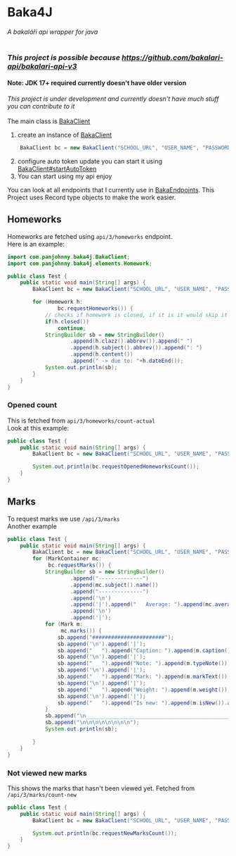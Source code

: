 # Baka4J
*A bakaláři api wrapper for java* <br><br>
### *This project is possible because https://github.com/bakalari-api/bakalari-api-v3*
#### Note: JDK 17+ required currently doesn't have older version
*This project is under development and currently doesn't have much stuff you can contribute to it* <br><br>
The main class is [BakaClient](src/main/java/com/panjohnny/baka4j/BakaClient.java)
1) create an instance of [BakaClient](src/main/java/com/panjohnny/baka4j/BakaClient.java)
```java
    BakaClient bc = new BakaClient("SCHOOL_URL", "USER_NAME", "PASSWORD");
```
2) configure auto token update you can start it using [BakaClient#startAutoToken](src/main/java/com/panjohnny/baka4j/BakaClient.java#L56)
3) You can start using my api enjoy

You can look at all endpoints that I currently use in [BakaEndpoints](src/main/java/com/panjohnny/baka4j/BakaEndpoints.java). This Project uses Record type objects to make the work easier.
## Homeworks
Homeworks are fetched using `api/3/homeworks` endpoint. <br>
Here is an example:
```java
import com.panjohnny.baka4j.BakaClient;
import com.panjohnny.baka4j.elements.Homework;

public class Test {
    public static void main(String[] args) {
        BakaClient bc = new BakaClient("SCHOOL_URL", "USER_NAME", "PASSWORD");

        for (Homework h:
                bc.requestHomeworks()) {
            // checks if homework is closed, if it is it would skip it
            if(h.closed())
                continue;
            StringBuilder sb = new StringBuilder()
                    .append(h.clazz().abbrev()).append(" ")
                    .append(h.subject().abbrev()).append(": ")
                    .append(h.content())
                    .append(" -> due to: "+h.dateEnd());
            System.out.println(sb);
        }
    }
}
```
### Opened count
This is fetched from `api/3/homeworks/count-actual` <br>
Look at this example:
```java
public class Test {
    public static void main(String[] args) {
        BakaClient bc = new BakaClient("SCHOOL_URL", "USER_NAME", "PASSWORD");

        System.out.println(bc.requestOpenedHomeworksCount());
    }
}
```

## Marks
To request marks we use `/api/3/marks` <br>
Another example
```java
public class Test {
    public static void main(String[] args) {
        BakaClient bc = new BakaClient("SCHOOL_URL", "USER_NAME", "PASSWORD");
        for (MarkContainer mc:
             bc.requestMarks()) {
            StringBuilder sb = new StringBuilder()
                    .append("--------------")
                    .append(mc.subject().name())
                    .append("--------------")
                    .append('\n')
                    .append('|').append("   Average: ").append(mc.averageText())
                    .append('\n')
                    .append('|');
            for (Mark m:
                 mc.marks()) {
                sb.append("#######################");
                sb.append('\n').append('|');
                sb.append("   ").append("Caption: ").append(m.caption());
                sb.append('\n').append('|');
                sb.append("   ").append("Note: ").append(m.typeNote());
                sb.append('\n').append('|');
                sb.append("   ").append("Mark: ").append(m.markText());
                sb.append('\n').append('|');
                sb.append("   ").append("Weight: ").append(m.weight());
                sb.append('\n').append('|');
                sb.append("   ").append("Is new: ").append(m.isNew()).append('\n');
            }
            sb.append("\n______________________________________________");
            sb.append("\n\n\n\n\n\n\n\n");
            System.out.println(sb);

        }
    }
}
```

### Not viewed new marks
This shows the marks that hasn't been viewed yet. Fetched from `/api/3/marks/count-new`
```java
public class Test {
    public static void main(String[] args) {
        BakaClient bc = new BakaClient("SCHOOL_URL", "USER_NAME", "PASSWORD");

        System.out.println(bc.requestNewMarksCount());
    }
}
```